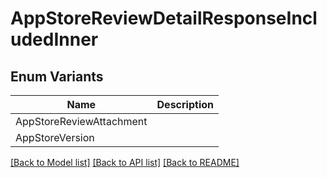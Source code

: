 # AppStoreReviewDetailResponseIncludedInner

## Enum Variants

| Name | Description |
|---- | -----|
| AppStoreReviewAttachment |  |
| AppStoreVersion |  |

[[Back to Model list]](../README.md#documentation-for-models) [[Back to API list]](../README.md#documentation-for-api-endpoints) [[Back to README]](../README.md)


